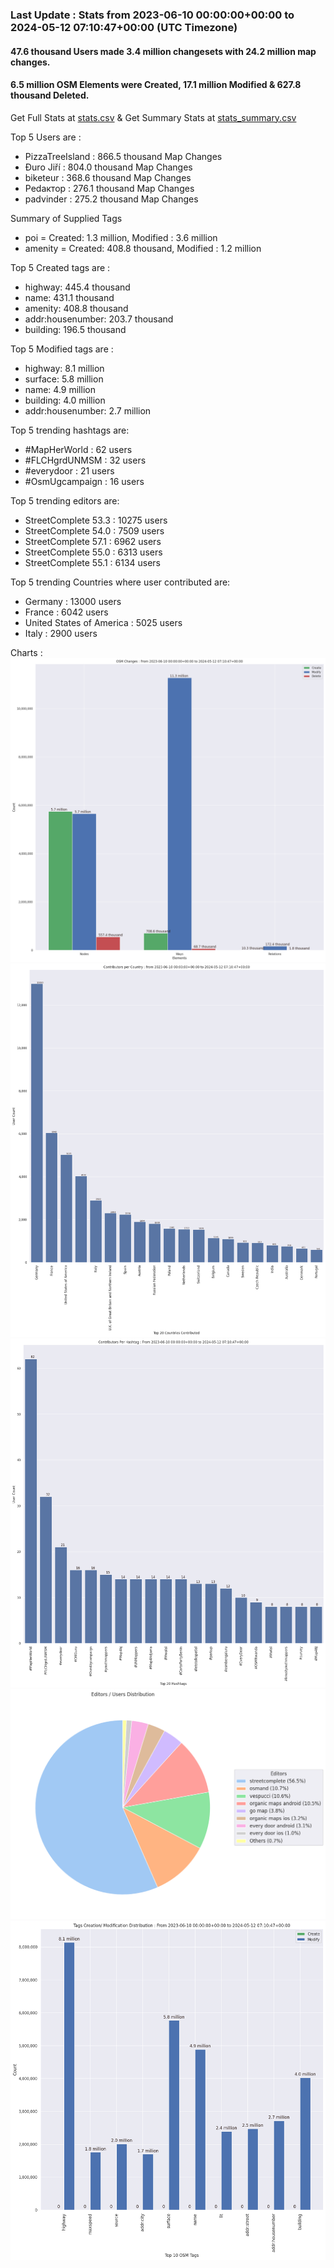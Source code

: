 ### Last Update : Stats from 2023-06-10 00:00:00+00:00 to 2024-05-12 07:10:47+00:00 (UTC Timezone)

#### 47.6 thousand Users made 3.4 million changesets with 24.2 million map changes.
#### 6.5 million OSM Elements were Created, 17.1 million Modified & 627.8 thousand Deleted.
Get Full Stats at [stats.csv](/stats/fieldmappers/Daily/stats.csv)
 & Get Summary Stats at [stats_summary.csv](/stats/fieldmappers/Daily/stats_summary.csv)

Top 5 Users are : 
- PizzaTreeIsland : 866.5 thousand Map Changes
- Đuro Jiří : 804.0 thousand Map Changes
- biketeur : 368.6 thousand Map Changes
- Реdактор : 276.1 thousand Map Changes
- padvinder : 275.2 thousand Map Changes

Summary of Supplied Tags
- poi = Created: 1.3 million, Modified : 3.6 million
- amenity = Created: 408.8 thousand, Modified : 1.2 million


Top 5 Created tags are :
- highway: 445.4 thousand
- name: 431.1 thousand
- amenity: 408.8 thousand
- addr:housenumber: 203.7 thousand
- building: 196.5 thousand


Top 5 Modified tags are :
- highway: 8.1 million
- surface: 5.8 million
- name: 4.9 million
- building: 4.0 million
- addr:housenumber: 2.7 million


Top 5 trending hashtags are:
- #MapHerWorld : 62 users
- #FLCHgrdUNMSM : 32 users
- #everydoor : 21 users
- #OsmUgcampaign : 16 users


Top 5 trending editors are:
- StreetComplete 53.3 : 10275 users
- StreetComplete 54.0 : 7509 users
- StreetComplete 57.1 : 6962 users
- StreetComplete 55.0 : 6313 users
- StreetComplete 55.1 : 6134 users


Top 5 trending Countries where user contributed are:
- Germany : 13000 users
- France : 6042 users
- United States of America : 5025 users
- Italy : 2900 users


 Charts : 
![Alt text](./stats_osm_changes.png) 
![Alt text](./stats_users_per_country.png) 
![Alt text](./stats_users_per_hashtag.png) 
![Alt text](./stats_editors_pie_chart.png) 
![Alt text](./stats_tags.png) 
